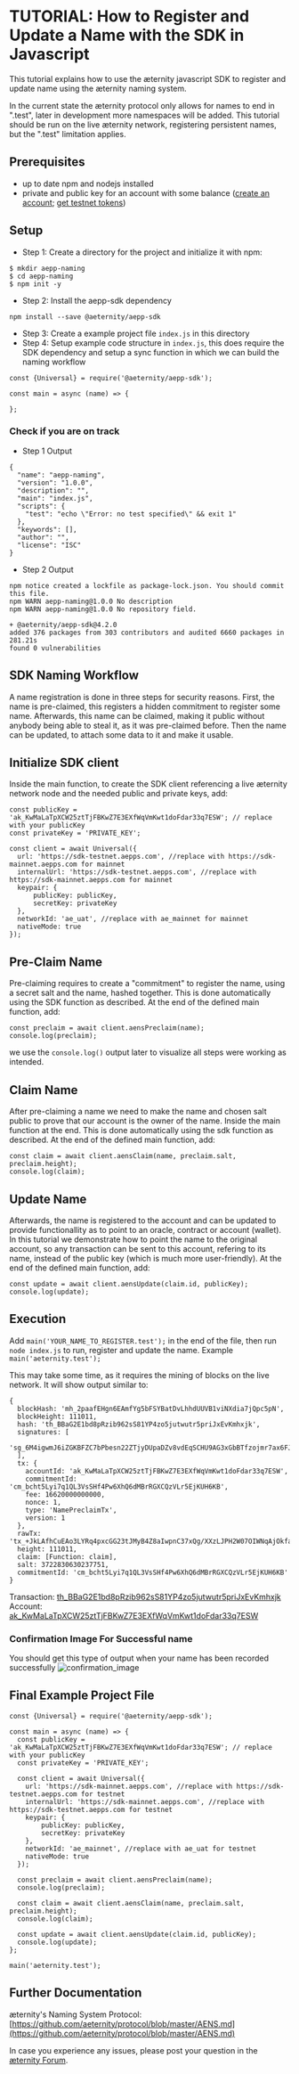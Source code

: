 # TUTORIAL: How to Register and Update a Name with the SDK in Javascript

This tutorial explains how to use the æternity javascript SDK to register and update name using the æternity naming system.

In the current state the æternity protocol only allows for names to end in ".test", later in development more namespaces will be added. This tutorial should be run on the live æternity network, registering persistent names, but the ".test" limitation applies.

## Prerequisites

- up to date npm and nodejs installed
- private and public key for an account with some balance ([create an account](account-creation-in-ae-cli.md); [get testnet tokens](get-testnet-tokens.md))

## Setup

- Step 1: Create a directory for the project and initialize it with npm:

```
$ mkdir aepp-naming
$ cd aepp-naming
$ npm init -y
```

- Step 2: Install the aepp-sdk dependency

```
npm install --save @aeternity/aepp-sdk
```

- Step 3: Create a example project file `index.js` in this directory
- Step 4: Setup example code structure in `index.js`, this does require the SDK dependency and setup a sync function in which we can build the naming workflow

```
const {Universal} = require('@aeternity/aepp-sdk');

const main = async (name) => {

};
```

### Check if you are on track

- Step 1 Output

```
{
  "name": "aepp-naming",
  "version": "1.0.0",
  "description": "",
  "main": "index.js",
  "scripts": {
    "test": "echo \"Error: no test specified\" && exit 1"
  },
  "keywords": [],
  "author": "",
  "license": "ISC"
}
```

- Step 2 Output
```
npm notice created a lockfile as package-lock.json. You should commit this file.
npm WARN aepp-naming@1.0.0 No description
npm WARN aepp-naming@1.0.0 No repository field.

+ @aeternity/aepp-sdk@4.2.0
added 376 packages from 303 contributors and audited 6660 packages in 281.21s
found 0 vulnerabilities
```

## SDK Naming Workflow

A name registration is done in three steps for security reasons. First, the name is pre-claimed, this registers a hidden commitment to register some name. Afterwards, this name can be claimed, making it public without anybody being able to steal it, as it was pre-claimed before. Then the name can be updated, to attach some data to it and make it usable.

## Initialize SDK client

Inside the main function, to create the SDK client referencing a live æternity network node and the needed public and private keys, add:

```
const publicKey = 'ak_KwMaLaTpXCW25ztTjFBKwZ7E3EXfWqVmKwt1doFdar33q7ESW'; // replace with your publicKey
const privateKey = 'PRIVATE_KEY';

const client = await Universal({
  url: 'https://sdk-testnet.aepps.com', //replace with https://sdk-mainnet.aepps.com for mainnet
  internalUrl: 'https://sdk-testnet.aepps.com', //replace with https://sdk-mainnet.aepps.com for mainnet
  keypair: {
      publicKey: publicKey,
      secretKey: privateKey
  },
  networkId: 'ae_uat', //replace with ae_mainnet for mainnet
  nativeMode: true
});
```

## Pre-Claim Name

Pre-claiming requires to create a "commitment" to register the name, using a secret salt and the name, hashed together. This is done automatically using the SDK function as described. At the end of the defined main function, add:

```
const preclaim = await client.aensPreclaim(name);
console.log(preclaim);
```

we use the `console.log()` output later to visualize all steps were working as intended.


## Claim Name

After pre-claiming a name we need to make the name and chosen salt public to prove that our account is the owner of the name. Inside the main function at the end. This is done automatically using the sdk function as described. At the end of the defined main function, add:

```
const claim = await client.aensClaim(name, preclaim.salt, preclaim.height);
console.log(claim);
```

## Update Name

Afterwards, the name is registered to the account and can be updated to provide functionallity as to point to an oracle, contract or account (wallet). In this tutorial we demonstrate how to point the name to the original account, so any transaction can be sent to this account, refering to its name, instead of the public key (which is much more user-friendly). At the end of the defined main function, add:

```
const update = await client.aensUpdate(claim.id, publicKey);
console.log(update);
```

## Execution

Add `main('YOUR_NAME_TO_REGISTER.test');` in the end of the file, then run `node index.js` to run, register and update the name. Example `main('aeternity.test');`

This may take some time, as it requires the mining of blocks on the live network. It will show output similar to:

```
{
  blockHash: 'mh_2paafEHgn6EAmfYg5bFSYBatDvLhhdUUVB1viNXdia7jQpc5pN',
  blockHeight: 111011,
  hash: 'th_BBaG2E1bd8pRzib962sS81YP4zo5jutwutr5priJxEvKmhxjk',
  signatures: [
    'sg_6M4igwmJ6iZGKBFZC7bPbesn22ZTjyDUpaDZv8vdEqSCHU9AG3xGbBTfzojmr7ax6FJRjpTA2iGWR27zJ196YA3DZf7Vi'
  ],
  tx: {
    accountId: 'ak_KwMaLaTpXCW25ztTjFBKwZ7E3EXfWqVmKwt1doFdar33q7ESW',
    commitmentId: 'cm_bcht5Lyi7q1QL3VsSHf4Pw6XhQ6dMBrRGXCQzVLr5EjKUH6KB',
    fee: 16620000000000,
    nonce: 1,
    type: 'NamePreclaimTx',
    version: 1
  },
  rawTx: 'tx_+JkLAfhCuEAo3LYRq4pxcGG23tJMyB4Z8aIwpnC37xQg/XXzLJPH2W07OIWNqAjOkfao77hsq4vEdFHEY2uD8eoE+pTqpL4FuFH4TyEBoQEq/8Yk44hEMs/rjCuqiwR20lapAXBcbVbpSMD8QHuQngGhA06ZVSzOVGS+enhZBySdIHyvv44GdOBoYCMmyhH+NHy5hg8dpTI4AAAfjr8I',
  height: 111011,
  claim: [Function: claim],
  salt: 3722830630237751,
  commitmentId: 'cm_bcht5Lyi7q1QL3VsSHf4Pw6XhQ6dMBrRGXCQzVLr5EjKUH6KB'
}
```

Transaction: [th_BBaG2E1bd8pRzib962sS81YP4zo5jutwutr5priJxEvKmhxjk](https://testnet.explorer.aepps.com/#/tx/th_BBaG2E1bd8pRzib962sS81YP4zo5jutwutr5priJxEvKmhxjk)
Account: [ak_KwMaLaTpXCW25ztTjFBKwZ7E3EXfWqVmKwt1doFdar33q7ESW](https://testnet.explorer.aepps.com/#/account/ak_KwMaLaTpXCW25ztTjFBKwZ7E3EXfWqVmKwt1doFdar33q7ESW)

### Confirmation Image For Successful name

You should get this type of output when your name has been recorded successfully
![confirmation_image](https://i.ibb.co/dtgbt19/confirmation.png)

## Final Example Project File

```
const {Universal} = require('@aeternity/aepp-sdk');

const main = async (name) => {
  const publicKey = 'ak_KwMaLaTpXCW25ztTjFBKwZ7E3EXfWqVmKwt1doFdar33q7ESW'; // replace with your publicKey
  const privateKey = 'PRIVATE_KEY';

  const client = await Universal({
    url: 'https://sdk-mainnet.aepps.com', //replace with https://sdk-testnet.aepps.com for testnet
    internalUrl: 'https://sdk-mainnet.aepps.com', //replace with https://sdk-testnet.aepps.com for testnet
    keypair: {
        publicKey: publicKey,
        secretKey: privateKey
    },
    networkId: 'ae_mainnet', //replace with ae_uat for testnet
    nativeMode: true
  });

  const preclaim = await client.aensPreclaim(name);
  console.log(preclaim);

  const claim = await client.aensClaim(name, preclaim.salt, preclaim.height);
  console.log(claim);

  const update = await client.aensUpdate(claim.id, publicKey);
  console.log(update);
};

main('aeternity.test');
```

## Further Documentation

æternity's Naming System Protocol: [https://github.com/aeternity/protocol/blob/master/AENS.md](https://github.com/aeternity/protocol/blob/master/AENS.md)

In case you experience any issues, please post your question in the [æternity Forum](https://forum.aeternity.com/c/development).
